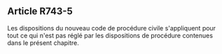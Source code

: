 Article R743-5
----
Les dispositions du nouveau code de procédure civile s'appliquent pour tout ce
qui n'est pas réglé par les dispositions de procédure contenues dans le présent
chapitre.
